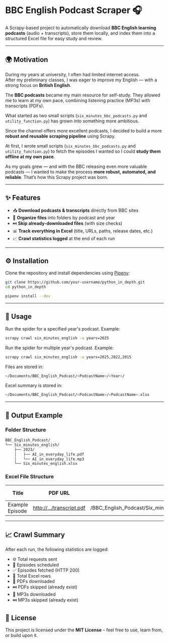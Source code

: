 # BBC English Podcast Scraper 🎧

A Scrapy-based project to automatically download **BBC English learning podcasts** (audio + transcripts), store them locally, and index them into a structured Excel file for easy study and review.

---

## 🌍 Motivation

During my years at university, I often had limited internet access.  
After my preliminary classes, I was eager to improve my English — with a strong focus on **British English**.  

The **BBC podcasts** became my main resource for self-study. They allowed me to learn at my own pace, combining listening practice (MP3s) with transcripts (PDFs).  

What started as two small scripts (`six_minutes_bbc_podcasts.py` and `utility_function.py`) has grown into something more ambitious.

Since the channel offers more excellent podcasts, I decided to build a more **robust and reusable scraping pipeline** using Scrapy.

At first, I wrote small scripts (`six_minutes_bbc_podcasts.py` and `utility_function.py`) to fetch the episodes I wanted so I could **study them offline at my own pace**.  

As my goals grew — and with the BBC releasing even more valuable podcasts — I wanted to make the process **more robust, automated, and reliable**. That’s how this Scrapy project was born.

---

## ✨ Features

- 📥 **Download podcasts & transcripts** directly from BBC sites  
- 📂 **Organize files** into folders by podcast and year  
- ⏭️ **Skip already-downloaded files** (with size checks)  
- 📊 **Track everything in Excel** (title, URLs, paths, release dates, etc.)  
- 📈 **Crawl statistics logged** at the end of each run  

---

## ⚙️ Installation

Clone the repository and install dependencies using [Pipenv](https://pipenv.pypa.io/):

```bash
git clone https://github.com/your-username/python_in_depth.git
cd python_in_depth

pipenv install --dev
```

---

## 🚀 Usage

Run the spider for a specified year's podcast.
Example:

```bash
scrapy crawl six_minutes_english -a years=2025
```

Run the spider for multiple year's podcast.
Example:

```bash
scrapy crawl six_minutes_english -a years=2025,2022,2015
```

Files are stored in:

```bash
~/Documents/BBC_English_Podcast/<PodcastName>/<Year>/
```

Excel summary is stored in:

```bash
~/Documents/BBC_English_Podcast/<PodcastName>/<PodcastName>.xlsx
```

---

## 📂 Output Example

### Folder Structure

```bash
BBC_English_Podcast/
└── Six_minutes_english/
    ├── 2023/
    │   ├── AI_in_everyday_life.pdf
    │   └── AI_in_everyday_life.mp3
    └── Six_minutes_english.xlsx
```

### Excel File Structure

| Title           | PDF URL                                                | PDF Path                                                    | MP3 URL                                      | MP3 Path                                                    | Page URL    | Release Date | Release Year | Status     |
| --------------- | ------------------------------------------------------ | ----------------------------------------------------------- | -------------------------------------------- | ----------------------------------------------------------- | ----------- | ------------ | ------------ | ---------- |
| Example Episode | [http://.../transcript.pdf](http://.../transcript.pdf) | /BBC\_English\_Podcast/Six_minutes_english/2025/Example\_Episode.pdf | [http://.../audio.mp3](http://.../audio.mp3) | /BBC\_English\_Podcast/Six_minutes_english/2025/Example\_Episode.mp3 | http\://... | 2025-08-29   | 2025         | Downloaded |

---

## 📈 Crawl Summary

After each run, the following statistics are logged:

- 🌐 Total requests sent
- 📌 Episodes scheduled
- ✅ Episodes fetched (HTTP 200)
- 📝 Total Excel rows
- 📄 PDFs downloaded
- ⏭️ PDFs skipped (already exist)
- 🎵 MP3s downloaded
- ⏭️ MP3s skipped (already exist)

## 📜 License  

This project is licensed under the **MIT License** – feel free to use, learn from, or build upon it.  
